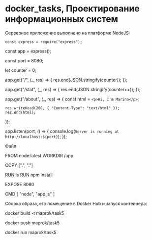 # docker_tasks, Проектирование информационных систем
Серверное приложение выполнено на платформе NodeJS:

    const express = require("express");
  const app = express();
  
  const port = 8080;
  
  let counter = 0;
  
  app.get("/", (_, res) => {
    res.end(JSON.stringify(counter));
  });
  
  app.get("/stat", (_, res) => {
    res.end(JSON.stringify(counter++));
  });
  
  app.get("/about", (_, res) => {
    const html = `<p>Hi, I'm Marina</p>`;
  
    res.writeHead(200, { "Content-Type": "text/html" });
    res.end(html);
  });
  
  app.listen(port, () => {
    console.log(`Server is running at http://localhost:${port}`);
  });

Файл

  FROM node:latest
  WORKDIR /app
  
  COPY [".", "."]
  
  RUN ls
  RUN npm install
  
  
  EXPOSE 8080
  
  CMD [ "node", "app.js" ]

Сборка образа, его помещение в Docker Hub и запуск контейнера:

  docker build -t maprok/task5
  
  docker push maprok/task5
  
  docker run maprok/task5
